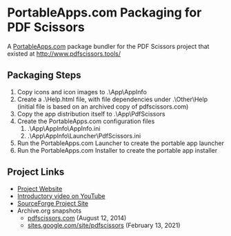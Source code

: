 # PortableApps.com Packaging for PDF Scissors
A [PortableApps.com](https://portableapps.com/) package bundler for the PDF Scissors project that existed at http://www.pdfscissors.tools/

## Packaging Steps
1. Copy icons and icon images to .\App\AppInfo
2. Create a .\Help.html file, with file dependencies under .\Other\Help  (initial file is based on an archived copy of  pdfscissors.com)
3. Copy the app distribution itself to .\App\PdfScissors
4. Create the PortableApps.com configuration files
   1. .\App\AppInfo\AppInfo.ini
   2. .\App\AppInfo\Launcher\PdfScissors.ini
5. Run the PortableApps.com Launcher to create the portable app launcher
6. Run the PortableApps.com Installer to create the portable app installer

## Project Links
+ [Project Website](http://www.pdfscissors.tools/)
+ [Introductory video on YouTube](https://www.youtube.com/watch?v=fOzh1ixHLa8)
+ [SourceForge Project Site](https://sourceforge.net/projects/pdfscissors/)
+ Archive.org snapshots
  - [pdfscissors.com](https://web.archive.org/web/20140812064811/http://www.pdfscissors.com/) (August 12, 2014)
  - [sites.google.com/site/pdfscissors](https://web.archive.org/web/20210213133954/https://sites.google.com/site/pdfscissors/) (February 13, 2021)
